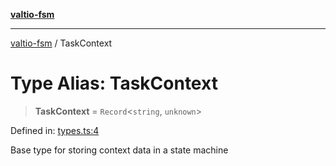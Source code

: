 [**valtio-fsm**](../README.md)

***

[valtio-fsm](../globals.md) / TaskContext

# Type Alias: TaskContext

> **TaskContext** = `Record`\<`string`, `unknown`\>

Defined in: [types.ts:4](https://github.com/valtiojs/valtio-fsm/blob/1b855f4c52c53780ab3525907650e73542c9fda4/src/types.ts#L4)

Base type for storing context data in a state machine
